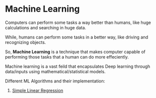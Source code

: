 # Machine Learning
Computers can perform some tasks a way better than humans, like huge calculations and searching in huge data.

While, humans can perform some tasks in a better way, like driving and recognizing objects.

So, **Machine Learning** is a technique that makes computer capable of performing those tasks that a human can do more effeciently.

Machine learning is a vast feild that encapsulates Deep learning through data/inputs using mathematical/statistical models.

Different ML Algorithms and their implementation:

1. [Simple Linear Regression](https://github.com/saad6742988/Machine-Learnig-Basics/tree/636e300aebbae7e47a3703c85e7726b1d28a6b19/Simple%20Linear%20Regression)